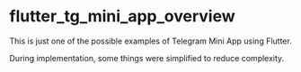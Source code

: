 # flutter_tg_mini_app_overview

This is just one of the possible examples of Telegram Mini App using Flutter.

During implementation, some things were simplified to reduce complexity.
